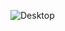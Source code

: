 ![Desktop](https://user-images.githubusercontent.com/87048682/200301900-5d2cfdf9-7551-48fc-a20f-a78a50f6b153.png)
